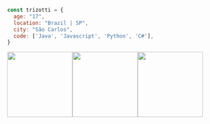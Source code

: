 ```javascript
const trizotti = {
  age: "17",
  location: "Brazil | SP",
  city: "São Carlos",
  code: ['Java', 'Javascript', 'Python', 'C#'],
}
```
<div style="display: flex; flex-direction: row;" align="center"> 
  
  <img src="https://github-readme-streak-stats.herokuapp.com/?user=GustavoTrizotti&theme=dark" height="150em"/>
  <img src="https://github-readme-stats.vercel.app/api?username=GustavoTrizotti&theme=dark" height="150em"/>
  <img src="https://github-readme-stats.vercel.app/api/top-langs/?username=GustavoTrizotti&layout=compact&theme=dark" height="150em"/>
</div>
